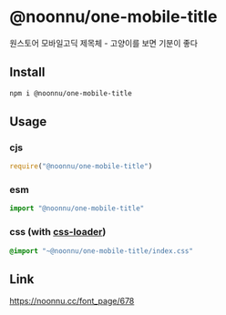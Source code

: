 # @noonnu/one-mobile-title
원스토어 모바일고딕 제목체 - 고양이를 보면 기분이 좋다

## Install
```sh
npm i @noonnu/one-mobile-title
```
## Usage
### cjs
```js
require("@noonnu/one-mobile-title")
```
### esm
```js
import "@noonnu/one-mobile-title"
```
### css (with [css-loader](https://github.com/webpack-contrib/css-loader))
```css
@import "~@noonnu/one-mobile-title/index.css"
```

## Link
https://noonnu.cc/font_page/678